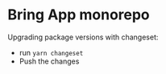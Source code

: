 # Bring App monorepo

Upgrading package versions with changeset:

-   run `yarn changeset`
-   Push the changes
